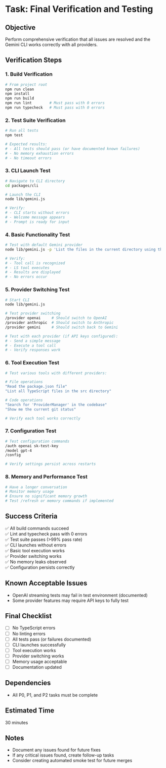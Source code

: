 # Task: Final Verification and Testing

## Objective

Perform comprehensive verification that all issues are resolved and the Gemini CLI works correctly with all providers.

## Verification Steps

### 1. Build Verification

```bash
# From project root
npm run clean
npm install
npm run build
npm run lint        # Must pass with 0 errors
npm run typecheck   # Must pass with 0 errors
```

### 2. Test Suite Verification

```bash
# Run all tests
npm test

# Expected results:
# - All tests should pass (or have documented known failures)
# - No memory exhaustion errors
# - No timeout errors
```

### 3. CLI Launch Test

```bash
# Navigate to CLI directory
cd packages/cli

# Launch the CLI
node lib/gemini.js

# Verify:
# - CLI starts without errors
# - Welcome message appears
# - Prompt is ready for input
```

### 4. Basic Functionality Test

```bash
# Test with default Gemini provider
node lib/gemini.js -p 'List the files in the current directory using the LS tool'

# Verify:
# - Tool call is recognized
# - LS tool executes
# - Results are displayed
# - No errors occur
```

### 5. Provider Switching Test

```bash
# Start CLI
node lib/gemini.js

# Test provider switching
/provider openai     # Should switch to OpenAI
/provider anthropic  # Should switch to Anthropic
/provider gemini     # Should switch back to Gemini

# Test with each provider (if API keys configured):
# - Send a simple message
# - Execute a tool call
# - Verify responses work
```

### 6. Tool Execution Test

```bash
# Test various tools with different providers:

# File operations
"Read the package.json file"
"List all TypeScript files in the src directory"

# Code operations
"Search for 'ProviderManager' in the codebase"
"Show me the current git status"

# Verify each tool works correctly
```

### 7. Configuration Test

```bash
# Test configuration commands
/auth openai sk-test-key
/model gpt-4
/config

# Verify settings persist across restarts
```

### 8. Memory and Performance Test

```bash
# Have a longer conversation
# Monitor memory usage
# Ensure no significant memory growth
# Test /refresh or memory commands if implemented
```

## Success Criteria

✅ All build commands succeed  
✅ Lint and typecheck pass with 0 errors  
✅ Test suite passes (>99% pass rate)  
✅ CLI launches without errors  
✅ Basic tool execution works  
✅ Provider switching works  
✅ No memory leaks observed  
✅ Configuration persists correctly

## Known Acceptable Issues

- OpenAI streaming tests may fail in test environment (documented)
- Some provider features may require API keys to fully test

## Final Checklist

- [ ] No TypeScript errors
- [ ] No linting errors
- [ ] All tests pass (or failures documented)
- [ ] CLI launches successfully
- [ ] Tool execution works
- [ ] Provider switching works
- [ ] Memory usage acceptable
- [ ] Documentation updated

## Dependencies

- All P0, P1, and P2 tasks must be complete

## Estimated Time

30 minutes

## Notes

- Document any issues found for future fixes
- If any critical issues found, create follow-up tasks
- Consider creating automated smoke test for future merges
